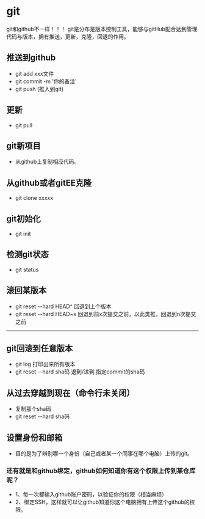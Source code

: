 # git 
git和github不一样！！！
git是分布是版本控制工具，能够与gitHub配合达到管理代码与版本，拥有推送，更新，克隆，回退的作用。

## 推送到github
+ git add xxx文件
+ git commit -m '你的备注'
+ git push (推入到git)

## 更新
+ git pull 

## git新项目
+ 从github上复制相应代码。

## 从github或者gitEE克隆
+ git clone xxxxx 

## git初始化
+ git init 

## 检测git状态
+ git status

## 滚回某版本
+ git reset --hard HEAD^         回退到上个版本
+ git reset --hard HEAD~x        回退到前x次提交之前，以此类推，回退到n次提交之前
------

## git回滚到任意版本
+ git log  打印出来所有版本
+ git reset --hard sha码      退到/进到 指定commit的sha码 

## 从过去穿越到现在（命令行未关闭）
+ 复制那个sha码
+ git reset --hard sha码

## 设置身份和邮箱

+ 目的是为了辨别哪一个身份（自己或者某一个同事在哪个电脑）上传的git。

### 还有就是和github绑定，github如何知道你有这个权限上传到某仓库呢？
+ 1、每一次都输入github账户密码，以验证你的权限（相当麻烦）
+ 2、绑定SSH，这样就可以让github知道你这个电脑拥有上传这个github的权限。